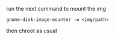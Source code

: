 run the next command to mount the img
```
gnome-disk-image-mounter -w <img/path>
```

then chroot as usual